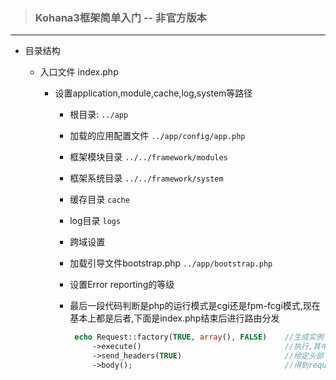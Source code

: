 > ### Kohana3框架简单入门  -- 非官方版本

***

* 目录结构

  - 入口文件  index.php
  
    - 设置application,module,cache,log,system等路径
    
      - 根目录:  `../app`
      - 加载的应用配置文件  `../app/config/app.php`
      - 框架模块目录     `../../framework/modules`
      - 框架系统目录     `../../framework/system`
      - 缓存目录         `cache`
      - log目录          `logs`
      - 跨域设置
      - 加载引导文件bootstrap.php      `../app/bootstrap.php`  
      - 设置Error reporting的等级
      - 最后一段代码判断是php的运行模式是cgi还是fpm-fcgi模式,现在基本上都是后者,下面是index.php结束后进行路由分发
        
        ```php
         echo Request::factory(TRUE, array(), FALSE)    //生成实例
             ->execute()                                //执行,其中进行了分发,调用了controller
             ->send_headers(TRUE)                       //给定头部
             ->body();                                  //得到request的一些参数
        ```